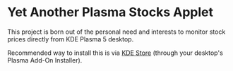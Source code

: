 # Yet Another Plasma Stocks Applet

This project is born out of the personal need and interests to monitor stock prices directly from KDE Plasma 5 desktop.

Recommended way to install this is via [KDE Store](https://store.kde.org/p/1388640/) (through your desktop's Plasma Add-On Installer).
